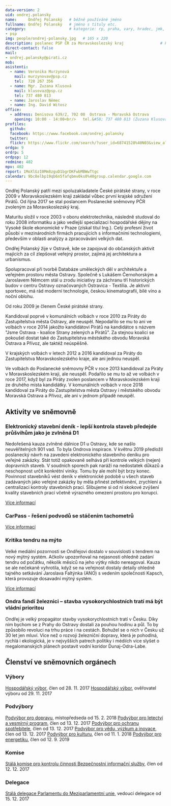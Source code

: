 ```yaml
---
data-version: 2
uid: ondrej.polansky
name:     Ondřej Polanský  	# běžně používáné jméno
fullname: Ondřej Polanský  	# jméno s tituly etc.
category:                 	# kategorie: rp, praha, vary, hradec, jmk, senat
- psp
img: people/ondrej-polansky.jpg   # 165 x 220
description: poslanec PSP ČR za Moravskoslezský kraj            	# kratký popis, max 160 znaků
direct-contact: false
mail:
- ondrej.polansky@pirati.cz
mob:			  
asistenti:
  - name: Veronika Murzynová
    mail: murzynovav@psp.cz
    tel:  728 267 356
  - name: Mgr. Zuzana Klusová
    mail: klusovaz@psp.cz
    tel: 737 480 813
  - name: Jaroslav Němec
  - name: Ing. David Witosz
office: 
  - address: Denisova 639/2, 702 00  Ostrava - Moravská Ostrava
    opening: 10:00 - 14:00<br/>   tel.&#58; 737 480 813 (Zuzana Klusová)
profiles:
  github:       
  facebook: https://www.facebook.com/ondrej.polansky
  twitter: 		  
  flickr: https://www.flickr.com/search/?user_id=68741528%40N03&view_all=1&text=Polansk.
ordga: 9
ordrp: 5
ordpsp: 12
redmine: 402
mpv: 402
report: 1MoXlGzI0Mm8zguD1bgrDKFwbMBWwTtgc
calendar: 9bc8elbp19qb6n5fafqbmv0ks0%40group.calendar.google.com
---
```

Ondřej Polanský patří mezi spoluzakladatele České pirátské strany, v roce 2009 v Moravskoslezském kraji zakládal vůbec první krajské sdružení Pirátů. Od října 2017 se stal poslancem Poslanecké sněmovny PČR zvoleným za Moravskoslezský kraj.

Maturitu složil v roce 2003 v oboru elektrotechnika, následně studoval do roku 2008 informatiku a jako vedlejší specializaci hospodářské dějiny na Vysoké škole ekonomické v Praze (získal titul Ing.). Celý profesní život působí v mezinárodních firmách pracujících s informačními technologiemi, především v oblasti analýzy a zpracovávání velkých dat.

Ondřej Polanský žije v Ostravě, kde se zapojoval do občanských aktivit majících za cíl zlepšovat veřejný prostor, zajímá jej architektura a urbanismus.

Spolupracoval při tvorbě Databáze uměleckých děl v architektuře a veřejném prostoru města Ostravy. Společně s Lukášem Černohorským a Jaroslavem Němcem stál u zrodu iniciativy za záchranu tří historických budov v centru Ostravy označovaných Ostravica - Textilia. Je aktivní sportovec, má rád moderní technologie, českou kinematografii, bílé víno a noční oblohu.

Od roku 2009 je členem České pirátské strany.

Kandidoval poprvé v komunálních volbách v roce 2010 za Piráty do Zastupitelstva města Ostravy, ale neuspěl. Nepodařilo se mu to ani ve volbách v roce 2014 jakožto kandidátovi Pirátů na kandidátce s názvem "Jsme Ostrava - koalice Strany zelených a Pirátů". Za stejnou koalici se pokoušel dostat také do Zastupitelstva městského obvodu Moravská Ostrava a Přívoz, ale taktéž neúspěšně.

V krajských volbách v letech 2012 a 2016 kandidoval za Piráty do Zastupitelstva Moravskoslezského kraje, ale ani jednou neuspěl.

Ve volbách do Poslanecké sněmovny PČR v roce 2013 kandidoval za Piráty v Moravskoslezském kraji, ale neuspěl. Podařilo se mu to až ve volbách v roce 2017, když byl za Piráty zvolen poslancem v Moravskoslezském kraji ze druhého místa kandidátky. V komunálních volbách v roce 2018 kandidoval za Piráty do Zastupitelstva města Ostravy i městského obvodu Moravská Ostrava a Přívoz, ale ani v jednom případě neuspěl.

## Aktivity ve sněmovně

### Elektronický stavební deník - lepší kontrola staveb předejde průšvihům jako je zvlněná D1

Nedořešená kauza zvlněné dálnice D1 u Ostravy, kde se našlo neuvěřitelných 901 vad. To byla Ondrova inspirace. V květnu 2019 předložil poslanecký návrh na zavedení elektronického stavebního deníku pro veřejné zakázky. Stát totiž opakovaně selhává při kontrole velkých (nejen) dopravních staveb. V soudních sporech pak naráží na nedostatek důkazů a neschopnost určit konkrétní viníky. Tomu by ale mohl být brzy konec. Povinnost stavebníků vést deník v elektronické podobě u všech staveb zadávaných jako veřejné zakázky by měla přinést zefektivnění, zrychlení a centralizaci kontroly stavebních prací. Slibujeme si od ní skokové zvýšení kvality stavebních prací včetně výrazného omezení prostoru pro korupci.

[Více informací](https://www.pirati.cz/tiskove-zpravy/kontrola-verejnych-zakazek-pirati-chteji-stavebni-denik.html)

### CarPass - řešení podvodů se stáčením tachometrů

[Více informací](https://www.pirati.cz/tiskove-zpravy/pirati-zastavi-staceni-tachometru.html)

### Kritika tendru na mýto

Velké mediální pozornosti se Ondřejovi dostalo v souvislosti s tendrem na nový mýtný systém. Ačkoliv upozorňoval na nejasnosti ohledně zadání tendru od počátku, několik měsíců na jeho výtky nikdo nereagoval. Kauza se ale nečekaně vyhrotila, když se na veřejnost dostaly detaily ohledně tajného setkávání Jaroslava Faltýnka (ANO) s vedením společnosti Kapsch, která provozuje dosavadní mýtný systém.

[Více informací](https://www.piratskelisty.cz/clanek-2528-pet-a-pul-roku-vladnou-ministerstvu-dopravy-a-vymlouvaji-se-na-sobotku-pise-k-mytnemu-ondrej-polansky)

### Ondra fandí železnici – stavba vysokorychlostních tratí má být vládní prioritou

Ondřej je velký propagátor stavby vysokorychlostních tratí v Česku. Díky nim bychom se z Prahy do Ostravy dostali za pouhou hodinu a půl. To by způsobilo revoluci na trhu práce i na cestách. Bohužel se o nich v Česku už 30 let jen mluví. Více než o rozvoji železniční dopravy, která je pohodlná, rychlá i ekologická, je v nejvyšších patrech politiky i médiích více slyšet o megalomanských plánech postavit vodní koridor Dunaj-Odra-Labe.

## Členství ve sněmovních orgánech

### Výbory
[Hospodářský výbor](http://www.psp.cz/sqw/hp.sqw?k=3500), člen od 28. 11. 2017
[Hospodářský výbor](http://www.psp.cz/sqw/hp.sqw?k=3500), ověřovatel výboru od 29. 11. 2017

### Podvýbory
[Podvýbor pro dopravu](http://www.psp.cz/sqw/hp.sqw?k=3520), místopředseda od 15. 2. 2018
[Podvýbor pro letectví a vesmírný program](http://www.psp.cz/sqw/hp.sqw?k=3529), člen od 13. 12. 2017
[Podvýbor pro ochranu spotřebitele](http://www.psp.cz/sqw/hp.sqw?k=3527), člen od 13. 12. 2017
[Podvýbor pro vědu, výzkum a inovace](http://www.psp.cz/sqw/hp.sqw?k=3530), člen od 13. 12. 2017
[Podvýbor pro kulturu](http://www.psp.cz/sqw/hp.sqw?k=4522), člen od 11. 1. 2018
[Podvýbor pro energetiku](http://www.psp.cz/sqw/hp.sqw?k=3521), člen od 12. 9. 2019

### Komise
[Stálá komise pro kontrolu činnosti Bezpečnostní informační služby](http://www.psp.cz/sqw/hp.sqw?k=7200), člen od 12. 12. 2017

### Delegace
[Stálá delegace Parlamentu do Meziparlamentní unie](http://www.psp.cz/sqw/hp.sqw?k=6200), vedoucí delegace od 15. 12. 2017

